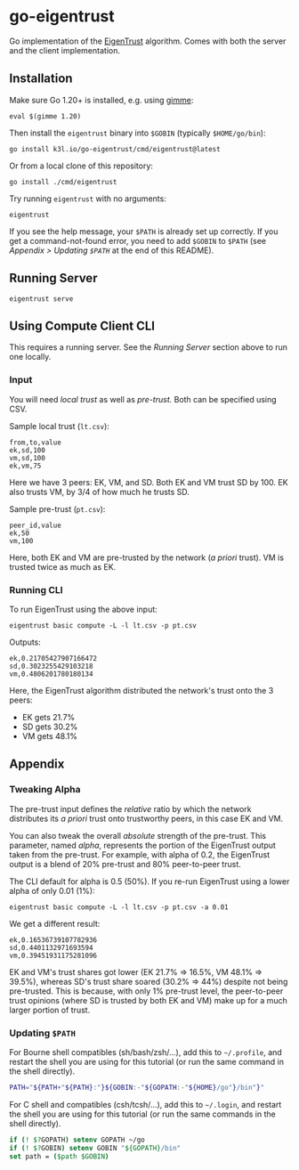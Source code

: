 # go-eigentrust

Go implementation of
the [EigenTrust](https://nlp.stanford.edu/pubs/eigentrust.pdf) algorithm.
Comes with both the server and the client implementation.

## Installation

Make sure Go 1.20+ is installed,
e.g. using [gimme](https://github.com/travis-ci/gimme):

```shell
eval $(gimme 1.20)
```

Then install the `eigentrust` binary into `$GOBIN` (typically `$HOME/go/bin`):

```shell
go install k3l.io/go-eigentrust/cmd/eigentrust@latest
```

Or from a local clone of this repository:

```shell
go install ./cmd/eigentrust
```

Try running `eigentrust` with no arguments:

```shell
eigentrust
```

If you see the help message, your `$PATH` is already set up correctly.
If you get a command-not-found error, you need to add `$GOBIN` to `$PATH` (see
*Appendix > Updating `$PATH`* at the end of this README).

## Running Server

```shell
eigentrust serve
```

## Using Compute Client CLI

This requires a running server.
See the *Running Server* section above to run one locally.

### Input

You will need *local trust* as well as *pre-trust.*  Both can be specified
using CSV.

Sample local trust (`lt.csv`):

```csv
from,to,value
ek,sd,100
vm,sd,100
ek,vm,75
```

Here we have 3 peers: EK, VM, and SD.
Both EK and VM trust SD by 100.
EK also trusts VM, by 3/4 of how much he trusts SD.

Sample pre-trust (`pt.csv`):

```csv
peer_id,value
ek,50
vm,100
```

Here, both EK and VM are pre-trusted by the network (*a priori* trust).
VM is trusted twice as much as EK.

### Running CLI

To run EigenTrust using the above input:

```shell
eigentrust basic compute -L -l lt.csv -p pt.csv
```

Outputs:
```csv
ek,0.21705427907166472
sd,0.3023255429103218
vm,0.4806201780180134
```

Here, the EigenTrust algorithm distributed the network's trust onto the 3 peers:

* EK gets 21.7%
* SD gets 30.2%
* VM gets 48.1%

## Appendix

### Tweaking Alpha

The pre-trust input defines the *relative* ratio
by which the network distributes its *a priori* trust onto trustworthy peers,
in this case EK and VM.

You can also tweak the overall *absolute* strength of the pre-trust.
This parameter, named *alpha*,
represents the portion of the EigenTrust output taken from the pre-trust.
For example, with alpha of 0.2, the EigenTrust output is a blend of 20%
pre-trust and 80% peer-to-peer trust.

The CLI default for alpha is 0.5 (50%).  If you re-run EigenTrust using a lower
alpha of only 0.01 (1%):

```shell
eigentrust basic compute -L -l lt.csv -p pt.csv -a 0.01
```

We get a different result:

```csv
ek,0.16536739107782936
sd,0.4401132971693594
vm,0.39451931175281096
```

EK and VM's trust shares got lower (EK 21.7% ⇒ 16.5%, VM 48.1% ⇒ 39.5%),
whereas SD's trust share soared (30.2% ⇒ 44%) despite not being pre-trusted.
This is because, with only 1% pre-trust level,
the peer-to-peer trust opinions (where SD is trusted by both EK and VM)
make up for a much larger portion of trust.

### Updating `$PATH`

For Bourne shell compatibles (sh/bash/zsh/…), add this to `~/.profile`,
and restart the shell you are using for this tutorial
(or run the same command in the shell directly).

```sh
PATH="${PATH+"${PATH}:"}${GOBIN:-"${GOPATH:-"${HOME}/go"}/bin"}"
```

For C shell and compatibles (csh/tcsh/…), add this to `~/.login`,
and restart the shell you are using for this tutorial
(or run the same commands in the shell directly).

```csh
if (! $?GOPATH) setenv GOPATH ~/go
if (! $?GOBIN) setenv GOBIN "${GOPATH}/bin"
set path = ($path $GOBIN)
```
